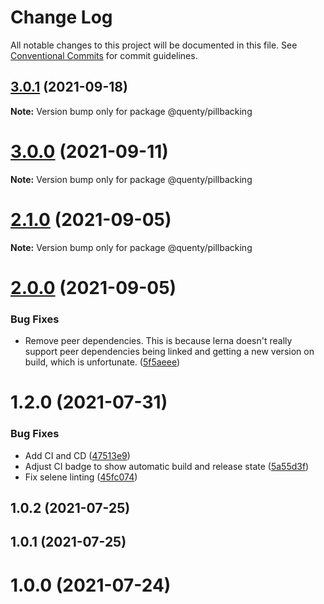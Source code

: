 # Change Log

All notable changes to this project will be documented in this file.
See [Conventional Commits](https://conventionalcommits.org) for commit guidelines.

## [3.0.1](https://github.com/Quenty/NevermoreEngine/compare/@quenty/pillbacking@3.0.0...@quenty/pillbacking@3.0.1) (2021-09-18)

**Note:** Version bump only for package @quenty/pillbacking





# [3.0.0](https://github.com/Quenty/NevermoreEngine/compare/@quenty/pillbacking@2.1.0...@quenty/pillbacking@3.0.0) (2021-09-11)

**Note:** Version bump only for package @quenty/pillbacking





# [2.1.0](https://github.com/Quenty/NevermoreEngine/compare/@quenty/pillbacking@2.0.0...@quenty/pillbacking@2.1.0) (2021-09-05)

**Note:** Version bump only for package @quenty/pillbacking





# [2.0.0](https://github.com/Quenty/NevermoreEngine/compare/@quenty/pillbacking@1.2.0...@quenty/pillbacking@2.0.0) (2021-09-05)


### Bug Fixes

* Remove peer dependencies. This is because lerna doesn't really support peer dependencies being linked and getting a new version on build, which is unfortunate. ([5f5aeee](https://github.com/Quenty/NevermoreEngine/commit/5f5aeeea8de9975435309e53679f0ef7064f9dd0))





# 1.2.0 (2021-07-31)


### Bug Fixes

* Add CI and CD ([47513e9](https://github.com/Quenty/NevermoreEngine/commit/47513e9b568162707534af132396dd8756947dd3))
* Adjust CI badge to show automatic build and release state ([5a55d3f](https://github.com/Quenty/NevermoreEngine/commit/5a55d3f19bf8d66a760d67da9b56ed47fab74656))
* Fix selene linting ([45fc074](https://github.com/Quenty/NevermoreEngine/commit/45fc07489ee59127ac6582689f19a0e87c1e5b5a))



## 1.0.2 (2021-07-25)



## 1.0.1 (2021-07-25)



# 1.0.0 (2021-07-24)
